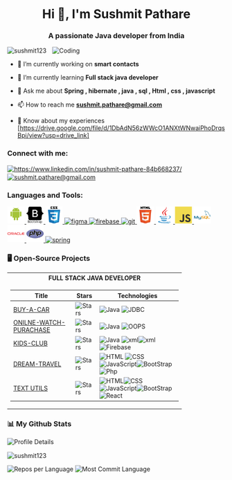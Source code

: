 
<h1 align="center">Hi 👋, I'm Sushmit Pathare</h1>
<h3 align="center">A passionate Java developer from India</h3>
<img align="right" alt="Coding" width="400" src="https://camo.githubusercontent.com/cae12fddd9d6982901d82580bdf321d81fb299141098ca1c2d4891870827bf17/68747470733a2f2f6d69726f2e6d656469756d2e636f6d2f6d61782f313336302f302a37513379765349765f7430696f4a2d5a2e676966">

<p align="left"> <img src="https://komarev.com/ghpvc/?username=sushmit123&label=Profile%20views&color=0e75b6&style=flat" alt="sushmit123" /> </p>



- 🔭 I’m currently working on **smart contacts**

- 🌱 I’m currently learning **Full stack java developer**

- 💬 Ask me about **Spring , hibernate , java , sql , Html , css , javascript**

- 📫 How to reach me **sushmit.pathare@gmail.com**

- 📄 Know about my experiences [https://drive.google.com/file/d/1DbAdN56zWWcO1ANXtWNwaiPhoDrqsBpi/view?usp=drive_link]

<h3 align="left">Connect with me:</h3>
<p align="left">
<a href="https://linkedin.com/in/https://www.linkedin.com/in/sushmit-pathare-84b668237/" target="blank"><img align="center" src="https://img.shields.io/badge/-Linkedin-blue?style=flat-square&logo=linkedin" width="100" alt="https://www.linkedin.com/in/sushmit-pathare-84b668237/" height="30" width="40" /></a>
<a href="sushmit.pathare@gmail.com" target="blank"><img align="center" src="https://img.shields.io/badge/-Gmail-red?style=flat-square&logo=Gmail" width="100" alt="sushmit.pathare@gmail.com" height="30" width="40" /></a>
</p>

<h3 align="left">Languages and Tools:</h3>
<p align="left"> <a href="https://developer.android.com" target="_blank" rel="noreferrer"> <img src="https://raw.githubusercontent.com/devicons/devicon/master/icons/android/android-original-wordmark.svg" alt="android" width="40" height="40"/> </a> <a href="https://getbootstrap.com" target="_blank" rel="noreferrer"> <img src="https://raw.githubusercontent.com/devicons/devicon/master/icons/bootstrap/bootstrap-plain-wordmark.svg" alt="bootstrap" width="40" height="40"/> </a> <a href="https://www.w3schools.com/css/" target="_blank" rel="noreferrer"> <img src="https://raw.githubusercontent.com/devicons/devicon/master/icons/css3/css3-original-wordmark.svg" alt="css3" width="40" height="40"/> </a> <a href="https://www.figma.com/" target="_blank" rel="noreferrer"> <img src="https://www.vectorlogo.zone/logos/figma/figma-icon.svg" alt="figma" width="40" height="40"/> </a> <a href="https://firebase.google.com/" target="_blank" rel="noreferrer"> <img src="https://www.vectorlogo.zone/logos/firebase/firebase-icon.svg" alt="firebase" width="40" height="40"/> </a> <a href="https://git-scm.com/" target="_blank" rel="noreferrer"> <img src="https://www.vectorlogo.zone/logos/git-scm/git-scm-icon.svg" alt="git" width="40" height="40"/> </a> <a href="https://www.w3.org/html/" target="_blank" rel="noreferrer"> <img src="https://raw.githubusercontent.com/devicons/devicon/master/icons/html5/html5-original-wordmark.svg" alt="html5" width="40" height="40"/> </a> <a href="https://www.java.com" target="_blank" rel="noreferrer"> <img src="https://raw.githubusercontent.com/devicons/devicon/master/icons/java/java-original.svg" alt="java" width="40" height="40"/> </a> <a href="https://developer.mozilla.org/en-US/docs/Web/JavaScript" target="_blank" rel="noreferrer"> <img src="https://raw.githubusercontent.com/devicons/devicon/master/icons/javascript/javascript-original.svg" alt="javascript" width="40" height="40"/> </a> <a href="https://www.mysql.com/" target="_blank" rel="noreferrer"> <img src="https://raw.githubusercontent.com/devicons/devicon/master/icons/mysql/mysql-original-wordmark.svg" alt="mysql" width="40" height="40"/> </a> <a href="https://www.oracle.com/" target="_blank" rel="noreferrer"> <img src="https://raw.githubusercontent.com/devicons/devicon/master/icons/oracle/oracle-original.svg" alt="oracle" width="40" height="40"/> </a> <a href="https://www.php.net" target="_blank" rel="noreferrer"> <img src="https://raw.githubusercontent.com/devicons/devicon/master/icons/php/php-original.svg" alt="php" width="40" height="40"/> </a> <a href="https://spring.io/" target="_blank" rel="noreferrer"> <img src="https://www.vectorlogo.zone/logos/springio/springio-icon.svg" alt="spring" width="40" height="40"/> </a> </p>

### 🖥️ Open-Source Projects
<div align="center" style="max-width: 80%;"">
<table>
<tr><th>FULL STACK JAVA DEVELOPER </th></tr>
<tr><td>


|Title | Stars | Technologies |
|--|--|--|
| [ BUY-A-CAR](https://github.com/Sushmit123/Buy-a-car) | <img alt="Stars" src="https://img.shields.io/github/stars/Sushmit123/Buy_a_car?style=flat-square&labelColor=black"/> |  ![Java](https://img.shields.io/badge/Java-red?style=flat-square&logo=Java) ![JDBC](https://img.shields.io/badge/JDBC-red?style=flat-square&logo=Java)|
| [ONILNE-WATCH-PURACHASE](https://github.com/Sushmit123/Watch) | <img alt="Stars" src="https://img.shields.io/github/stars/Sushmit123/Watch?style=flat-square&labelColor=black"/> |  ![Java](https://img.shields.io/badge/Java-red?style=flat-square&logo=Java) ![OOPS](https://img.shields.io/badge/OOPS-black?style=flat-square&logo=oops)|
| [KIDS-CLUB](https://github.com/Sushmit123/Kidsclub) | <img alt="Stars" src="https://img.shields.io/github/stars/Sushmit123/Kidsclub?style=flat-square&labelColor=black"/> | ![Java](https://img.shields.io/badge/Java-red?style=flat-square&logo=java) ![xml](https://img.shields.io/badge/xml-black?style=flat-square&logo=xml)![xml](https://img.shields.io/badge/android-green?style=flat-square&logo=android)![Firebase](https://img.shields.io/badge/Firebase-yellow?style=flat-square&logo=Firebase)|
| [DREAM-TRAVEL](https://github.com/Sushmit123/Dream-Travel) | <img alt="Stars" src="https://img.shields.io/github/stars/Sushmit123/Dream-Travel?style=flat-square&labelColor=black"/> | ![HTML](https://img.shields.io/badge/HTML-orange?style=flat-square&logo=HTML) ![CSS](https://img.shields.io/badge/CSS-blue?style=flat-square&logo=Css)![JavaScript](https://img.shields.io/badge/JavaScript-yellow?style=flat-square&logo=JavaScript)![BootStrap](https://img.shields.io/badge/BootStrap-violet?style=flat-square&logo=BootStrap)![Php](https://img.shields.io/badge/Php-blue?style=flat-square&logo=Php)|
| [TEXT UTILS](https://github.com/Sushmit123/TextUtils-React) | <img alt="Stars" src="https://img.shields.io/github/stars/Sushmit123/TextUtils-React?style=flat-square&labelColor=black"/> | ![HTML](https://img.shields.io/badge/HTML-red?style=flat-square&logo=HTML)![CSS](https://img.shields.io/badge/CSS-blue?style=flat-square&logo=Css)![JavaScript](https://img.shields.io/badge/JavaScript-yellow?style=flat-square&logo=JavaScript)![BootStrap](https://img.shields.io/badge/BootStrap-violet?style=flat-square&logo=BootStrap)![React](https://img.shields.io/badge/React-blue?style=flat-square&logo=React) |
</td>
</table>

</div>







### :bar_chart: My Github Stats



<div align="left">
    <img src="http://github-profile-summary-cards.vercel.app/api/cards/profile-details?username=Sushmit123" alt="Profile Details">
   <p><img align="center" src="https://github-readme-streak-stats.herokuapp.com/?user=sushmit123&" alt="sushmit123" /></p>
</div>


<div align="left">
    <img src="http://github-profile-summary-cards.vercel.app/api/cards/repos-per-language?username=Sushmit123" alt="Repos per Language">
    <img src="http://github-profile-summary-cards.vercel.app/api/cards/most-commit-language?username=Sushmit123" alt="Most Commit Language">
</div>

